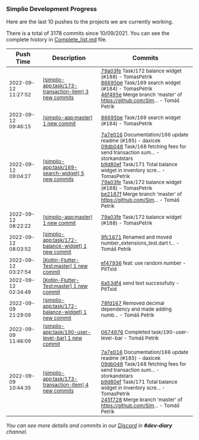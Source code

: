 
### Simplio Development Progress

Here are the last 10 pushes to the projects we are currently working.

There is a total of 3178 commits since 10/09/2021. You can see the complete history in
 [Complete_list.md](Complete_list.md) file.

| Push Time | Description | Commits |
| --- | --- | --- |
| <sub>2022-09-12 11:27:52</sub> | <sub>[[simplio-app:task/173\-transaction\-item] 3 new commits](https://github.com/SimplioOfficial/simplio-app/compare/245f728800fe...46f495e70841)</sub> | <sub>[79a03fe](https://github.com/SimplioOfficial/simplio-app/commit/79a03fe59577a316a5ba81fe5f18c2ad9d20ca0c) Task/172 balance widget (#188) - TomasPetrik<br>[86695be](https://github.com/SimplioOfficial/simplio-app/commit/86695bedc53827d77ed0f1728b45a6b3ee89b9c8) Task/169 search widget (#184) - TomasPetrik<br>[46f495e](https://github.com/SimplioOfficial/simplio-app/commit/46f495e70841cc21e23963e2fc66595e6134a643) Merge branch 'master' of https://github.com/Sim... - Tomáš Petrík</sub> |
| <sub>2022-09-12 09:46:15</sub> | <sub>[[simplio-app:master] 1 new commit](https://github.com/SimplioOfficial/simplio-app/commit/86695bedc53827d77ed0f1728b45a6b3ee89b9c8)</sub> | <sub>[86695be](https://github.com/SimplioOfficial/simplio-app/commit/86695bedc53827d77ed0f1728b45a6b3ee89b9c8) Task/169 search widget (#184) - TomasPetrik</sub> |
| <sub>2022-09-12 09:04:27</sub> | <sub>[[simplio-app:task/169\-search\-widget] 5 new commits](https://github.com/SimplioOfficial/simplio-app/compare/45bdf8d9a66f...be2187f8e643)</sub> | <sub>[7a7e016](https://github.com/SimplioOfficial/simplio-app/commit/7a7e016de6253600db710ac21b7b823097848477) Documentation/166 update readme (#185) - daxicek<br>[09db048](https://github.com/SimplioOfficial/simplio-app/commit/09db0488962a93a16eb339ea7a1f7936a116eb81) Task/168 fetching fees for send transaction sum... - storkandstars<br>[b9d80ef](https://github.com/SimplioOfficial/simplio-app/commit/b9d80efdaf3115b4970cde8ca0b99de2e52c3b5a) Task/171 Total balance widget in inventory scre... - TomasPetrik<br>[79a03fe](https://github.com/SimplioOfficial/simplio-app/commit/79a03fe59577a316a5ba81fe5f18c2ad9d20ca0c) Task/172 balance widget (#188) - TomasPetrik<br>[be2187f](https://github.com/SimplioOfficial/simplio-app/commit/be2187f8e643d1063f003dd900d672c36c23b9c2) Merge branch 'master' of https://github.com/Sim... - Tomáš Petrík</sub> |
| <sub>2022-09-12 08:22:22</sub> | <sub>[[simplio-app:master] 1 new commit](https://github.com/SimplioOfficial/simplio-app/commit/79a03fe59577a316a5ba81fe5f18c2ad9d20ca0c)</sub> | <sub>[79a03fe](https://github.com/SimplioOfficial/simplio-app/commit/79a03fe59577a316a5ba81fe5f18c2ad9d20ca0c) Task/172 balance widget (#188) - TomasPetrik</sub> |
| <sub>2022-09-12 08:03:52</sub> | <sub>[[simplio-app:task/172\-balance\-widget] 1 new commit](https://github.com/SimplioOfficial/simplio-app/commit/9fc1671043d48e38e9a15721b854aea977d3df80)</sub> | <sub>[9fc1671](https://github.com/SimplioOfficial/simplio-app/commit/9fc1671043d48e38e9a15721b854aea977d3df80) Renamed and moved number_extensions_test.dart t... - Tomáš Petrík</sub> |
| <sub>2022-09-12 03:27:54</sub> | <sub>[[Kotlin-Flutter-Test:master] 1 new commit](https://github.com/SimplioOfficial/Kotlin-Flutter-Test/commit/ef47936f620c66606b7f7ccf04a42e076c4a8d7a)</sub> | <sub>[ef47936](https://github.com/SimplioOfficial/Kotlin-Flutter-Test/commit/ef47936f620c66606b7f7ccf04a42e076c4a8d7a) feat: use random number - PitTxid</sub> |
| <sub>2022-09-12 02:34:49</sub> | <sub>[[Kotlin-Flutter-Test:master] 1 new commit](https://github.com/SimplioOfficial/Kotlin-Flutter-Test/commit/6a53df44724c849a75dfd50259b45c47ccf478e0)</sub> | <sub>[6a53df4](https://github.com/SimplioOfficial/Kotlin-Flutter-Test/commit/6a53df44724c849a75dfd50259b45c47ccf478e0) send text successfully - PitTxid</sub> |
| <sub>2022-09-09 21:29:09</sub> | <sub>[[simplio-app:task/172\-balance\-widget] 1 new commit](https://github.com/SimplioOfficial/simplio-app/commit/78fd1679689b7b961a96fbcf1328d349133ec329)</sub> | <sub>[78fd167](https://github.com/SimplioOfficial/simplio-app/commit/78fd1679689b7b961a96fbcf1328d349133ec329) Removed decimal dependency and made adding numb... - Tomáš Petrík</sub> |
| <sub>2022-09-09 11:46:09</sub> | <sub>[[simplio-app:task/190\-user\-level\-bar] 1 new commit](https://github.com/SimplioOfficial/simplio-app/commit/06749767044335566cf94710e774fa57ef27ab78)</sub> | <sub>[0674976](https://github.com/SimplioOfficial/simplio-app/commit/06749767044335566cf94710e774fa57ef27ab78) Completed task/190-user-level-bar - Tomáš Petrík</sub> |
| <sub>2022-09-09 10:44:35</sub> | <sub>[[simplio-app:task/173\-transaction\-item] 4 new commits](https://github.com/SimplioOfficial/simplio-app/compare/9d353c176c12...245f728800fe)</sub> | <sub>[7a7e016](https://github.com/SimplioOfficial/simplio-app/commit/7a7e016de6253600db710ac21b7b823097848477) Documentation/166 update readme (#185) - daxicek<br>[09db048](https://github.com/SimplioOfficial/simplio-app/commit/09db0488962a93a16eb339ea7a1f7936a116eb81) Task/168 fetching fees for send transaction sum... - storkandstars<br>[b9d80ef](https://github.com/SimplioOfficial/simplio-app/commit/b9d80efdaf3115b4970cde8ca0b99de2e52c3b5a) Task/171 Total balance widget in inventory scre... - TomasPetrik<br>[245f728](https://github.com/SimplioOfficial/simplio-app/commit/245f728800fe0740ac977c7ab7100dbcc173f92a) Merge branch 'master' of https://github.com/Sim... - Tomáš Petrík</sub> |

_You can see more details and commits in our [Discord](https://discord.gg/aKhjuwZmdP) in **#dev-diary** channel._
